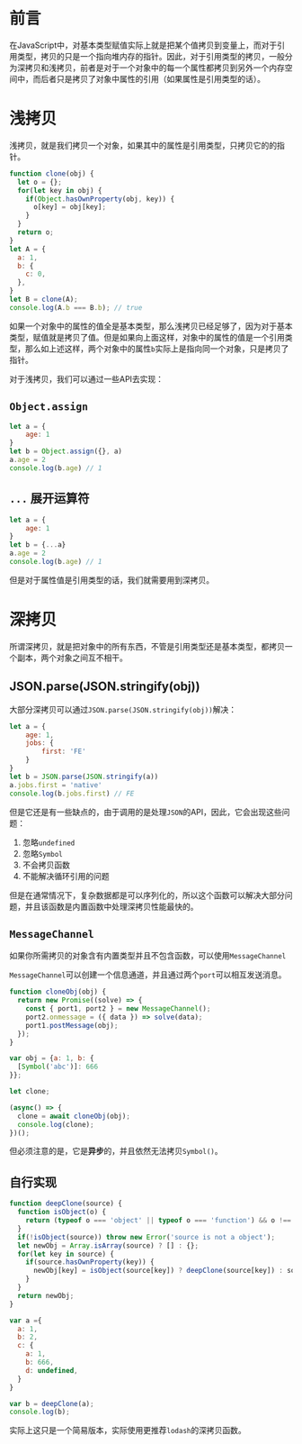 # 前言
在JavaScript中，对基本类型赋值实际上就是把某个值拷贝到变量上，而对于引用类型，拷贝的只是一个指向堆内存的指针。因此，对于引用类型的拷贝，一般分为深拷贝和浅拷贝，前者是对于一个对象中的每一个属性都拷贝到另外一个内存空间中，而后者只是拷贝了对象中属性的引用（如果属性是引用类型的话）。

# 浅拷贝
浅拷贝，就是我们拷贝一个对象，如果其中的属性是引用类型，只拷贝它的的指针。

```js
function clone(obj) {
  let o = {};
  for(let key in obj) {
    if(Object.hasOwnProperty(obj, key)) {
      o[key] = obj[key];
    }
  }
  return o;
}
let A = {
  a: 1,
  b: {
    c: 0,
  },
}
let B = clone(A);
console.log(A.b === B.b); // true
```

如果一个对象中的属性的值全是基本类型，那么浅拷贝已经足够了，因为对于基本类型，赋值就是拷贝了值。但是如果向上面这样，对象中的属性的值是一个引用类型，那么如上述这样，两个对象中的属性`b`实际上是指向同一个对象，只是拷贝了指针。

对于浅拷贝，我们可以通过一些API去实现：
## `Object.assign`
```js
let a = {
    age: 1
}
let b = Object.assign({}, a)
a.age = 2
console.log(b.age) // 1
```

## `...` 展开运算符
```js
let a = {
    age: 1
}
let b = {...a}
a.age = 2
console.log(b.age) // 1
```

但是对于属性值是引用类型的话，我们就需要用到深拷贝。

# 深拷贝
所谓深拷贝，就是把对象中的所有东西，不管是引用类型还是基本类型，都拷贝一个副本，两个对象之间互不相干。

## JSON.parse(JSON.stringify(obj))
大部分深拷贝可以通过`JSON.parse(JSON.stringify(obj))`解决：
```js
let a = {
    age: 1,
    jobs: {
        first: 'FE'
    }
}
let b = JSON.parse(JSON.stringify(a))
a.jobs.first = 'native'
console.log(b.jobs.first) // FE
```

但是它还是有一些缺点的，由于调用的是处理`JSON`的API，因此，它会出现这些问题：
1. 忽略`undefined`
2. 忽略`Symbol`
3. 不会拷贝函数
4. 不能解决循环引用的问题

但是在通常情况下，复杂数据都是可以序列化的，所以这个函数可以解决大部分问题，并且该函数是内置函数中处理深拷贝性能最快的。

## `MessageChannel`
如果你所需拷贝的对象含有内置类型并且不包含函数，可以使用`MessageChannel`

`MessageChannel`可以创建一个信息通道，并且通过两个`port`可以相互发送消息。
```js
function cloneObj(obj) {
  return new Promise((solve) => {
    const { port1, port2 } = new MessageChannel();
    port2.onmessage = ({ data }) => solve(data);
    port1.postMessage(obj);
  });
}

var obj = {a: 1, b: {
  [Symbol('abc')]: 666 
}};

let clone;

(async() => {
  clone = await cloneObj(obj);
  console.log(clone);
})();
```

但必须注意的是，它是**异步**的，并且依然无法拷贝`Symbol()`。

## 自行实现
```js
function deepClone(source) {
  function isObject(o) {
    return (typeof o === 'object' || typeof o === 'function') && o !== null;
  }
  if(!isObject(source)) throw new Error('source is not a object');
  let newObj = Array.isArray(source) ? [] : {};
  for(let key in source) {
    if(source.hasOwnProperty(key)) {
      newObj[key] = isObject(source[key]) ? deepClone(source[key]) : source[key];
    }
  }
  return newObj;
}

var a ={
  a: 1,
  b: 2,
  c: {
    a: 1,
    b: 666,
    d: undefined,
  }
}

var b = deepClone(a);
console.log(b);
```

实际上这只是一个简易版本，实际使用更推荐`lodash`的深拷贝函数。